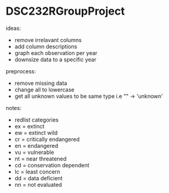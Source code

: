 # DSC232RGroupProject
ideas: 
- remove irrelavant columns
- add column descriptions
- graph each observation per year
- downsize data to a specific year

preprocess:
- remove missing data
- change all to lowercase
- get all unknown values to be same type i.e "" -> 'unknown'

notes:
- redlist categories
- ex = extinct
- ew = extinct wild
- cr = critically endangered
- en = endangered
- vu = vulnerable
- nt = near threatened
- cd = conservation dependent
- lc = least concern
- dd = data deficient
- nn = not evaluated 
